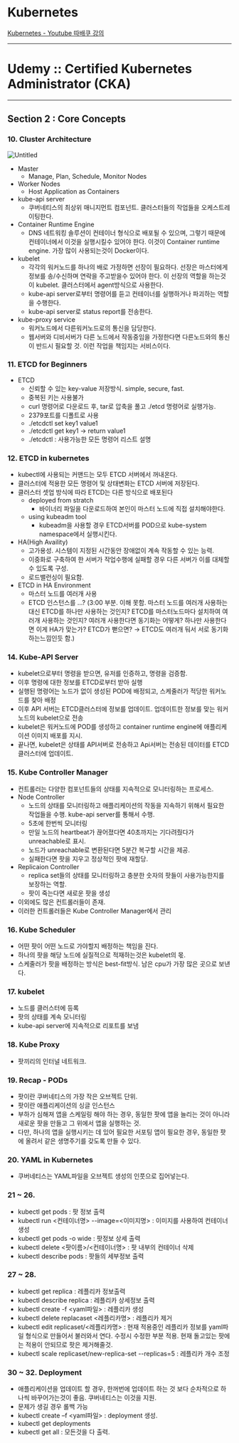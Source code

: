 # Kubernetes

[Kubernetes - Youtube 따배쿠 강의](https://www.notion.so/Kubernetes-Youtube-117a5ef79ecb4ce0a085756b58df4dc3)

---

# Udemy :: Certified Kubernetes Administrator (CKA)

---

## Section 2 : Core Concepts

### 10. Cluster Architecture

![Untitled](Kubernetes%20e7b02427f3274abcbbdb9bf62bb08fd4/Untitled.png)

- Master
    - Manage, Plan, Schedule, Monitor Nodes
- Worker Nodes
    - Host Application as Containers
- kube-api server
    - 쿠버네티스의 최상위 매니지먼트 컴포넌트. 클러스터들의 작업들을 오케스트레이팅한다.
- Container Runtime Engine
    - DNS 네트워킹 솔루션이 컨테이너 형식으로 배포될 수 있으며, 그렇기 때문에 컨테이너에서 이것을 실행시킬수 있어야 한다. 이것이 Container runtime engine. 가장 많이 사용되는것이 Docker이다.
- kubelet
    - 각각의 워커노드를 하나의 배로 가정하면 선장이 필요하다. 선장은 마스터에게 정보를 송/수신하며 연락을 주고받을수 있어야 한다. 이 선장의 역할을 하는것이 kubelet. 클러스터에서 agent방식으로 사용한다.
    - kube-api server로부터 명령어를 듣고 컨테이너를 실행하거나 파괴하는 역할을 수행한다.
    - kube-api server로 status report를 전송한다.
- kube-proxy service
    - 워커노드에서 다른워커노드로의 통신을 담당한다.
    - 웹서버와 디비서버가 다른 노드에서 작동중임을 가정한다면 다른노드와의 통신이 반드시 필요할 것. 이런 작업을 책임지는 서비스이다.

### 11. ETCD for Beginners

- ETCD
    - 신뢰할 수 있는 key-value 저장방식. simple, secure, fast.
    - 중복된 키는 사용불가
    - curl 명령어로 다운로드 후, tar로 압축을 풀고 ./etcd 명령어로 실행가능.
    - 2379포트를 디폴트로 사용
    - ./etcdctl set key1 value1
    - ./etcdctl get key1 → return value1
    - ./etcdctl : 사용가능한 모든 명령어 리스트 설명

### 12. ETCD in kubernetes

- kubectl에 사용되는 커맨드는 모두 ETCD 서버에서 꺼내온다.
- 클러스터에 적용한 모든 명령어 및 상태변화는 ETCD 서버에 저장된다.
- 클러스터 셋업 방식에 따라 ETCD는 다른 방식으로 배포된다
    - deployed from stratch
        - 바이너리 파일을 다운로드하여 본인이 마스터 노드에 직접 설치해야한다.
    - using kubeadm tool
        - kubeadm을 사용할 경우 ETCD서버를 POD으로 kube-system namespace에서 실행시킨다.
- HA(High Availity)
    - 고가용성. 시스템이 지정된 시간동안 장애없이 계속 작동할 수 있는 능력.
    - 이중화로 구축하여 한 서버가 작업수행에 실패할 경우 다른 서버가 이를 대체할 수 있도록 구성.
    - 로드밸런싱이 필요함.
- ETCD in HA Environment
    - 마스터 노드를 여러개 사용
    - ETCD 인스턴스를 ...? (3:00 부분. 이해 못함. 마스터 노드를 여러개 사용하는 대신 ETCD를 하나만 사용하는 것인지? ETCD를 마스터노드마다 설치하여 여러개 사용하는 것인지? 여러개 사용한다면 동기화는 어떻게? 하나만 사용한다면 이게 HA가 맞는가? ETCD가 뻗으면? → ETCD도 여러개 둬서 서로 동기화하는느낌인듯 함.)

### 14. Kube-API Server

- kubelet으로부터 명령을 받으면, 유저를 인증하고, 명령을 검증함.
- 이후 명령에 대한 정보를 ETCD로부터 받아 실행
- 실행된 명령어는 노드가 없이 생성된 POD에 배정되고, 스케줄러가 적당한 워커노드를 찾아 배정
- 이후 API 서버는 ETCD클러스터에 정보를 업데이트. 업데이트한 정보를 맞는 워커노드의 kubelet으로 전송
- kubelet은 워커노드에 POD를 생성하고 container runtime engine에 애플리케이션 이미지 배포를 지시.
- 끝나면, kubelet은 상태를 API서버로 전송하고 Api서버는 전송된 데이터를 ETCD클러스터에 업데이트.

### 15. Kube Controller Manager

- 컨트롤러는 다양한 컴포넌트들의 상태를 지속적으로 모니터링하는 프로세스.
- Node Controller
    - 노드의 상태를 모니터링하고 애플리케이션의 작동을 지속하기 위해서 필요한 작업들을 수행. kube-api server를 통해서 수행.
    - 5초에 한번씩 모니터링
    - 만일 노드의 heartbeat가 끊어졌다면 40초까지는 기다려줬다가 unreachable로 표시.
    - 노드가 unreachable로 변환된다면 5분간 복구할 시간을 제공.
    - 실패한다면 팟을 지우고 정상적인 팟에 재할당.
- Replicaion Controller
    - replica set들의 상태를 모니터링하고 충분한 숫자의 팟들이 사용가능한지를 보장하는 역할.
    - 팟이 죽는다면 새로운 팟을 생성
- 이외에도 많은 컨트롤러들이 존재.
- 이러한 컨트롤러들은 Kube Controller Manager에서 관리

### 16. Kube Scheduler

- 어떤 팟이 어떤 노드로 가야할지 배정하는 책임을 진다.
- 하나의 팟을 해당 노드에 실질적으로 적재하는것은 kubelet의 몫.
- 스케줄러가 팟을 배정하는 방식은 best-fit방식. 남은 cpu가 가장 많은 곳으로 보낸다.

### 17. kubelet

- 노드를 클러스터에 등록
- 팟의 상태를 계속 모니터링
- kube-api server에 지속적으로 리포트를 보냄

### 18. Kube Proxy

- 팟끼리의 인터널 네트워크.

### 19. Recap - PODs

- 팟이란 쿠버네티스의 가장 작은 오브젝트 단위.
- 팟이란 애플리케이션의 싱글 인스턴스
- 부하가 심해져 앱을 스케일링 해야 하는 경우, 동일한 팟에 앱을 늘리는 것이 아니라 새로운 팟을 만들고 그 위에서 앱을 실행하는 것.
- 다만, 하나의 앱을 실행시키는 데 있어 필요한 서포팅 앱이 필요한 경우, 동일한 팟에 올려서 같은 생명주기를 갖도록 만들 수 있다.

### 20. YAML in Kubernetes

- 쿠버네티스는 YAML파일을 오브젝트 생성의 인풋으로 집어넣는다.

### 21 ~ 26.

- kubectl get pods : 팟 정보 출력
- kubectl run <컨테이너명> --image=<이미지명> : 이미지를 사용하여 컨테이너 생성
- kubectl get pods -o wide : 팟정보 상세 출력
- kubectl delete <팟이름>/<컨테이너명> : 팟 내부의 컨테이너 삭제
- kubectl describe pods : 팟들의 세부정보 출력

### 27 ~ 28.

- kubectl get replica : 레플리카 정보출력
- kubectl describe replica : 레플리카 상세정보 출력
- kubectl create -f <yaml파일> : 레플리카 생성
- kubectl delete replacaset <레플리카명> : 레플리카 제거
- kubectl edit replicaset/<레플리카명> : 현재 적용중인 레플리카 정보를 yaml파일 형식으로 만들어서 불러와서 연다. 수정시 수정한 부분 적용. 현재 돌고있는 팟에는 적용이 안되므로 팟은 제거해줄것.
- kubectl scale replicaset/new-replica-set --replicas=5 : 레플리카 개수 조정

### 30 ~ 32. Deployment

- 애플리케이션을 업데이트 할 경우, 한꺼번에 업데이트 하는 것 보다 순차적으로 하나씩 바꾸어가는것이 좋음. 쿠버네티스는 이것을 지원.
- 문제가 생길 경우 롤백 가능
- kubectl create –f <yaml파일> : deployment 생성.
- kubectl get deployments
- kubectl get all : 모든것을 다 출력.

